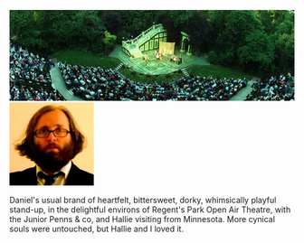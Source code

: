 <!--
.. title: Daniel Kitson
.. slug: daniel-kitson
.. date: 2007-06-11 15:40:35-05:00
.. tags: journal,show
.. link: 
.. description: 
.. type: text
-->


![regentsparkopenairtheatre.jpg](/files/2007/06/regentsparkopenairtheatre.jpg)
![kitson.jpg](/files/2007/06/kitson.jpg)

Daniel's usual brand of heartfelt, bittersweet, dorky, whimsically
playful stand-up, in the delightful environs of Regent's Park Open Air
Theatre, with the Junior Penns & co, and Hallie visiting from Minnesota.
More cynical souls were untouched, but Hallie and I loved it.